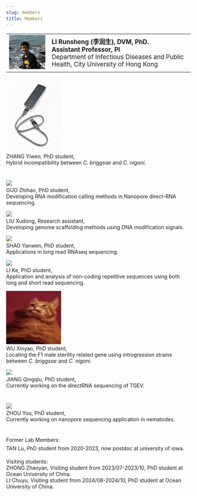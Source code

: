```yaml
---
slug: members
title: Members
---
```




<style>
    @media only screen and (max-width: 768px) {
        td {
            display: block;
        }
    }
</style>

<link rel="stylesheet" href="https://cdn.jsdelivr.net/gh/jpswalsh/academicons/css/academicons.min.css">

<table style="border:none; font-size: 120%; width:100%;">
   <tr style="border:none;"> 
    <td style="border:none;"><img src="/images/members/lrs.png" width='200px'></td>
    <td style="border:none;"><strong>LI Runsheng (李润生), DVM, PhD.<br>
        Assistant Professor, PI </strong><br>
        Department of Infectious Diseases and Public Health, City University of Hong Kong
        <br>
        <a href="https://github.com/runsheng/" aria-label="Github">
            <i class="fa fa-github fa-2x" aria-hidden="true" style="font-size: 150%;"></i></a>
        <a href="https://twitter.com/Runsheng_li/" aria-label="Twitter">
            <i class="fa fa-twitter fa-2x" aria-hidden="true" style="font-size: 150%;"></i></a>
        <a href="https://scholar.google.com/citations?user=aIFBO38AAAAJ&hl=en" aria-label="GoogleScholar">    
            <i class="ai ai-google-scholar ai-2x" style="font-size: 150%;"></i></a>
        <a href="https://orcid.org/0000-0003-1563-1844" aria-label="Orcid">    
            <i class="ai ai-orcid ai-2x" style="font-size: 150%;"></i></a>   
        <a href="https://pubmed.ncbi.nlm.nih.gov/?term=LI%2C%20runsheng[Author]" aria-label="Pubmed">    
            <i class="ai ai-pubmed ai-2x" style="font-size: 150%;"></i></a>                               
    </td>
  </tr> 
</table> 

<tr>

<img src="/images/members/minion2.jpg" width='150px'><br>
ZHANG Yiwen, PhD student, <br> Hybrid incompatibility between _C. briggsae_ and _C. nigoni_. 
<a href="https://scholars.cityu.edu.hk/en/persons/yiwen-zhang(363c3c5d-9603-4042-ae8c-539047a60983).html" aria-label="GoogleScholar">    
<i class=" ai ai-google-scholar ai-2x" style="font-size: 150%;"></i></a> <br> 

<img src="https://avatars.githubusercontent.com/u/76717431" width='150px'></td> <br>
GUO Zhihao, PhD student, <br> Developing RNA modification calling methods in Nanopore direct-RNA sequencing.
<br>
<a href="https://github.com/JeremyQuo" aria-label="Github"> 
<i class="fa fa-github fa-2x" aria-hidden="true" style="font-size: 150%;"></i></a>

<img src="https://avatars.githubusercontent.com/u/109017230" width='150px'></td> <br>
LIU Xudong, Research assistant, <br> Developing genome scaffolding methods using DNA modification signals.
<br>
<a href="https://github.com/lxd98" aria-label="Github">
<i class="fa fa-github fa-2x" aria-hidden="true" style="font-size: 150%;"></i></a>

<img src="https://avatars.githubusercontent.com/u/97601038" width='150px'></td> <br>
SHAO Yanwen, PhD student, <br> Applications in long read RNAseq sequencing.
<br>
<a href="https://github.com/sz1875597589" aria-label="Github">
<i class="fa fa-github fa-2x" aria-hidden="true" style="font-size: 150%;"></i></a>

<img src="https://avatars.githubusercontent.com/u/52870888" width='150px'></td> <br>
LI Ke, PhD student, <br> Application and analysis of non-coding repetitive sequences using both long and short read sequencing.
<br>
<a href="https://github.com/nimua" aria-label="Github">
<i class="fa fa-github fa-2x" aria-hidden="true" style="font-size: 150%;"></i></a>


<img src="/images/members/wxy.jpeg" width='150px'><br>
WU Xinyao, PhD student, <br> Locating the F1 male sterility related gene using introgression strains between _C. briggsae_ and _C. nigoni_. 
 <br> 

<img src="https://avatars.githubusercontent.com/u/185667602" width='150px'></td> <br>
JIANG Qingqiu, PhD student, <br> Currently working on the directRNA sequencing of TGEV.  
<a href="https://github.com/Camellia-lucky" aria-label="Github">
<i class="fa fa-github fa-2x" aria-hidden="true" style="font-size: 150%;"></i></a>
 <br> 

<img src="https://avatars.githubusercontent.com/u/211631211" width='150px'></td> <br>
ZHOU You, PhD student, <br> Currently working on nanopore sequencing application in nematodes.  
<a href="https://github.com/ZHOUYou-water" aria-label="Github">
<i class="fa fa-github fa-2x" aria-hidden="true" style="font-size: 150%;"></i></a>
 <br> 

    
</tr> 

<tr> 
Former Lab Members:<br> 
TAN Lu, PhD student from 2020-2023, now postdoc at university of iowa. 
<a href="https://scholars.cityu.edu.hk/en/persons/lu-tan(555e8ede-cc0f-4da9-b9b3-62ef54de27a4).html" aria-label="GoogleScholar">    
<i class=" ai ai-google-scholar ai-2x" style="font-size: 150%;"></i></a> <br>
</tr> 

<br>
<tr> 
Visiting students:<br> 
ZHONG Zhaoyan, Visiting student from 2023/07-2023/10, PhD student at Ocean University of China. <br> 
LI Chuyu, Visiting student from 2024/08-2024/10, PhD student at Ocean University of China. <br>
</tr> 



</table> 



